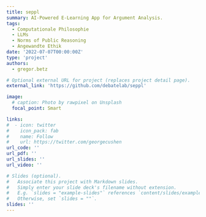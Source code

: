 ```yaml
---
title: seppl
summary: AI-Powered E-Learning App for Argument Analysis.
tags:
  - Computationale Philosophie
  - LLMs
  - Norms of Public Reasoning
  - Angewandte Ethik
date: '2022-07-07T00:00:00Z'
type: 'project'
authors: 
  - gregor.betz

# Optional external URL for project (replaces project detail page).
external_link: 'https://github.com/debatelab/seppl'

image:
  # caption: Photo by rawpixel on Unsplash
  focal_point: Smart

links:
#  - icon: twitter
#    icon_pack: fab
#    name: Follow
#    url: https://twitter.com/georgecushen
url_code: ''
url_pdf: ''
url_slides: ''
url_video: ''

# Slides (optional).
#   Associate this project with Markdown slides.
#   Simply enter your slide deck's filename without extension.
#   E.g. `slides = "example-slides"` references `content/slides/example-slides.md`.
#   Otherwise, set `slides = ""`.
slides: ''
---
```


